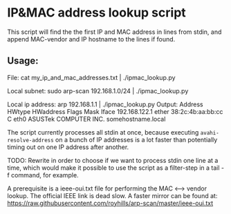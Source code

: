 IP&MAC address lookup script
============================
This script will find the the first IP and MAC address in lines
from stdin, and append MAC-vendor and IP hostname to the lines if
found.

Usage:
------
File:
    cat my_ip_and_mac_addresses.txt | ./ipmac_lookup.py

Local subnet:
    sudo arp-scan 192.168.1.0/24 | ./ipmac_lookup.py

Local ip address:
    arp 192.168.1.1 | ./ipmac_lookup.py
 Output:
    Address          HWtype  HWaddress           Flags Mask  Iface
    192.168.122.1    ether   38:2c:4b:aa:bb:cc   C           eth0    ASUSTek COMPUTER INC.   somehostname.local

The script currently processes all stdin at once, because executing
`avahi-resolve-address` on a bunch of IP addresses is a lot faster than
potentially timing out on one IP address after another.

TODO: Rewrite in order to choose if we want to process stdin one line at a
      time, which would make it possible to use the script as a filter-step
      in a tail -f command, for example.

A prerequisite is a ieee-oui.txt file for performing the MAC <--> vendor
lookup.
The official IEEE link is dead slow. A faster mirror can be found at:
https://raw.githubusercontent.com/royhills/arp-scan/master/ieee-oui.txt

